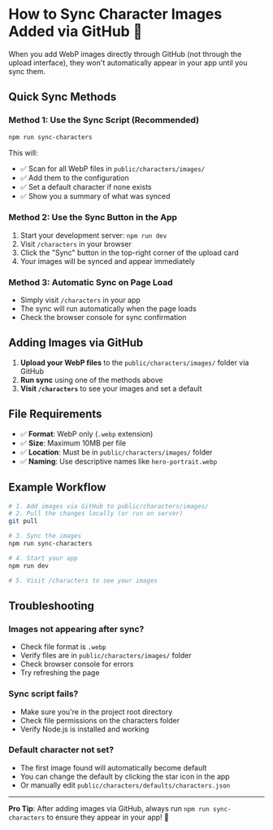 # How to Sync Character Images Added via GitHub 🔄

When you add WebP images directly through GitHub (not through the upload interface), they won't automatically appear in your app until you sync them.

## Quick Sync Methods

### Method 1: Use the Sync Script (Recommended)
```bash
npm run sync-characters
```

This will:
- ✅ Scan for all WebP files in `public/characters/images/`
- ✅ Add them to the configuration
- ✅ Set a default character if none exists
- ✅ Show you a summary of what was synced

### Method 2: Use the Sync Button in the App
1. Start your development server: `npm run dev`
2. Visit `/characters` in your browser
3. Click the "Sync" button in the top-right corner of the upload card
4. Your images will be synced and appear immediately

### Method 3: Automatic Sync on Page Load
- Simply visit `/characters` in your app
- The sync will run automatically when the page loads
- Check the browser console for sync confirmation

## Adding Images via GitHub

1. **Upload your WebP files** to the `public/characters/images/` folder via GitHub
2. **Run sync** using one of the methods above
3. **Visit `/characters`** to see your images and set a default

## File Requirements

- ✅ **Format**: WebP only (`.webp` extension)
- ✅ **Size**: Maximum 10MB per file
- ✅ **Location**: Must be in `public/characters/images/` folder
- ✅ **Naming**: Use descriptive names like `hero-portrait.webp`

## Example Workflow

```bash
# 1. Add images via GitHub to public/characters/images/
# 2. Pull the changes locally (or run on server)
git pull

# 3. Sync the images
npm run sync-characters

# 4. Start your app
npm run dev

# 5. Visit /characters to see your images
```

## Troubleshooting

### Images not appearing after sync?
- Check file format is `.webp`
- Verify files are in `public/characters/images/` folder
- Check browser console for errors
- Try refreshing the page

### Sync script fails?
- Make sure you're in the project root directory
- Check file permissions on the characters folder
- Verify Node.js is installed and working

### Default character not set?
- The first image found will automatically become default
- You can change the default by clicking the star icon in the app
- Or manually edit `public/characters/defaults/characters.json`

---

**Pro Tip**: After adding images via GitHub, always run `npm run sync-characters` to ensure they appear in your app! 🚀